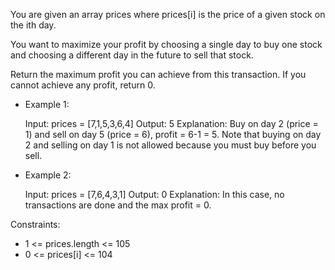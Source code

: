 You are given an array prices where prices[i] is the price of a given stock on the ith day.

You want to maximize your profit by choosing a single day to buy one stock and choosing a different day in the future to
sell that stock.

Return the maximum profit you can achieve from this transaction. If you cannot achieve any profit, return 0.

- Example 1:

    Input: prices = [7,1,5,3,6,4]
    Output: 5
    Explanation: Buy on day 2 (price = 1) and sell on day 5 (price = 6), profit = 6-1 = 5.
    Note that buying on day 2 and selling on day 1 is not allowed because you must buy before you sell.

- Example 2:

    Input: prices = [7,6,4,3,1]
    Output: 0
    Explanation: In this case, no transactions are done and the max profit = 0.

Constraints:

- 1 <= prices.length <= 105
- 0 <= prices[i] <= 104
